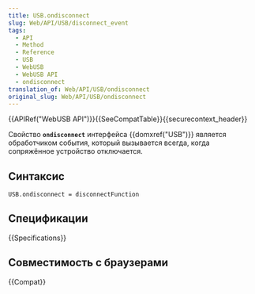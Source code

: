 ```yaml
---
title: USB.ondisconnect
slug: Web/API/USB/disconnect_event
tags:
  - API
  - Method
  - Reference
  - USB
  - WebUSB
  - WebUSB API
  - ondisconnect
translation_of: Web/API/USB/ondisconnect
original_slug: Web/API/USB/ondisconnect
---
```

{{APIRef("WebUSB API")}}{{SeeCompatTable}}{{securecontext_header}}

Свойство **`ondisconnect`** интерфейса {{domxref("USB")}} является обработчиком события, который вызывается всегда, когда сопряжённое устройство отключается.

## Синтаксис

```
USB.ondisconnect = disconnectFunction
```

## Спецификации

{{Specifications}}

## Совместимость с браузерами

{{Compat}}

